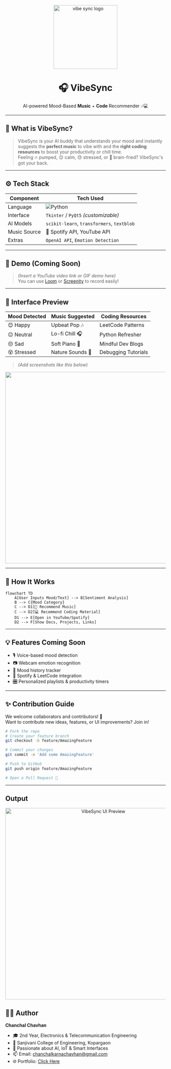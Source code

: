 <p align="center">
  <img src="https://media.giphy.com/media/3o7qE1YN7aBOFPRw8E/giphy.gif" width="200" alt="vibe sync logo" />
</p>

<h1 align="center">🎧 VibeSync</h1>
<p align="center">AI-powered Mood-Based <b>Music</b> + <b>Code</b> Recommender 🎶💻</p>

---

## 🌈 What is VibeSync?

> VibeSync is your AI buddy that understands your mood and instantly suggests the **perfect music** to vibe with and the **right coding resources** to boost your productivity or chill time.  
> Feeling 🔥 pumped, 😌 calm, 😓 stressed, or 🤯 brain-fried? VibeSync's got your back.

---

## ⚙️ Tech Stack

| Component      | Tech Used                        |
|---------------|----------------------------------|
| Language       | ![Python](https://img.shields.io/badge/Python-3776AB?style=flat&logo=python&logoColor=white) |
| Interface      | `Tkinter` / `PyQt5` *(customizable)* |
| AI Models      | `scikit-learn`, `transformers`, `textblob` |
| Music Source   | 🎵 Spotify API, YouTube API      |
| Extras         | `OpenAI API`, `Emotion Detection` |

---

## 🎥 Demo (Coming Soon)

> *(Insert a YouTube video link or GIF demo here)*  
> You can use [Loom](https://www.loom.com/) or [Screenity](https://chrome.google.com/webstore/detail/screenity) to record easily!

---

## 📸 Interface Preview

| Mood Detected | Music Suggested | Coding Resources |
|---------------|-----------------|------------------|
| 😊 Happy       | Upbeat Pop 🎶     | LeetCode Patterns |
| 😐 Neutral     | Lo-fi Chill 🎧     | Python Refresher  |
| 😔 Sad         | Soft Piano 🎹     | Mindful Dev Blogs |
| 😵 Stressed    | Nature Sounds 🍃   | Debugging Tutorials |

> *(Add screenshots like this below)*
<p align="center">
  <img src="your-interface-screenshot.png" width="600"/>
</p>

---

## 🧠 How It Works

```mermaid
flowchart TD
    A[User Inputs Mood/Text] --> B[Sentiment Analysis]
    B --> C{Mood Category}
    C --> D1[🎵 Recommend Music]
    C --> D2[💻 Recommend Coding Material]
    D1 --> E[Open in YouTube/Spotify]
    D2 --> F[Show Docs, Projects, Links]

```

---

## 💡 Features Coming Soon

- 🎙️ Voice-based mood detection  
- 📷 Webcam emotion recognition  
- 🧘 Mood history tracker  
- 🔗 Spotify & LeetCode integration  
- 🎛️ Personalized playlists & productivity timers  

---

## ✨ Contribution Guide

We welcome collaborators and contributors! 🤝  
Want to contribute new ideas, features, or UI improvements? Join in!

```bash
# Fork the repo
# Create your feature branch
git checkout -b feature/AmazingFeature

# Commit your changes
git commit -m 'Add some AmazingFeature'

# Push to GitHub
git push origin feature/AmazingFeature

# Open a Pull Request 🚀

```
---
## Output

<p align="center">
  <img src="interface-preview.png" width="600" alt="VibeSync UI Preview" />
</p>


## 👨‍💻 Author

**Chanchal Chavhan**  
- 🎓 2nd Year, Electronics & Telecommunication Engineering  
- 🏫 Sanjivani College of Engineering, Kopargaon  
- 🧠 Passionate about AI, IoT & Smart Interfaces  
- 📫 Email: [chanchalkarnachavhan@gmail.com](mailto:chanchalkarnachavhan@gmail.com)  
- 🌐 Portfolio: [Click Here](https://github.com/CHANCHALCHAVHAN)


